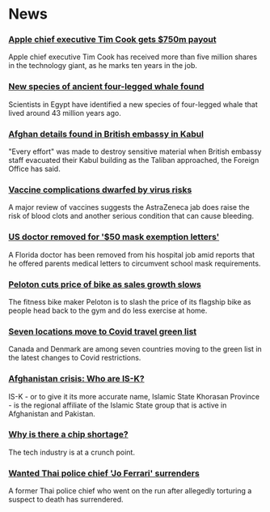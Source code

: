 # News
### [Apple chief executive Tim Cook gets $750m payout](https://www.bbc.com/news/business-58352098)
Apple chief executive Tim Cook has received more than five million shares in the technology giant, as he marks ten years in the job.
### [New species of ancient four-legged whale found](https://www.bbc.com/news/world-middle-east-58340807)
Scientists in Egypt have identified a new species of four-legged whale that lived around 43 million years ago.
### [Afghan details found in British embassy in Kabul](https://www.bbc.com/news/uk-58351938)
"Every effort" was made to destroy sensitive material when British embassy staff evacuated their Kabul building as the Taliban approached, the Foreign Office has said.
### [Vaccine complications dwarfed by virus risks](https://www.bbc.com/news/health-58347434)
A major review of vaccines suggests the AstraZeneca jab does raise the risk of blood clots and another serious condition that can cause bleeding.
### [US doctor removed for '$50 mask exemption letters'](https://www.bbc.com/news/world-us-canada-58346126)
A Florida doctor has been removed from his hospital job amid reports that he offered parents medical letters to circumvent school mask requirements.
### [Peloton cuts price of bike as sales growth slows](https://www.bbc.com/news/business-58351462)
The fitness bike maker Peloton is to slash the price of its flagship bike as people head back to the gym and do less exercise at home.
### [Seven locations move to Covid travel green list](https://www.bbc.com/news/uk-58348541)
Canada and Denmark are among seven countries moving to the green list in the latest changes to Covid restrictions.
### [Afghanistan crisis: Who are IS-K?](https://www.bbc.com/news/world-asia-58333533)
IS-K - or to give it its more accurate name, Islamic State Khorasan Province - is the regional affiliate of the Islamic State group that is active in Afghanistan and Pakistan. 
### [Why is there a chip shortage?](https://www.bbc.com/news/business-58230388)
The tech industry is at a crunch point. 
### [Wanted Thai police chief 'Jo Ferrari' surrenders](https://www.bbc.com/news/world-asia-58352441)
A former Thai police chief who went on the run after allegedly torturing a suspect to death has surrendered.
